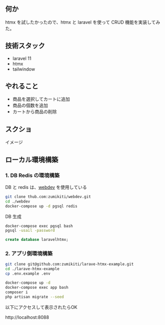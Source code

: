 ## 何か
htmx を試したかったので、htmx と laravel を使って CRUD 機能を実装してみた。

## 技術スタック 
- laravel 11
- htmx
- tailwindow

## やれること
- 商品を選択してカートに追加
- 商品の個数を追加
- カートから商品の削除

## スクショ
イメージ

## ローカル環境構築

### 1. DB Redis の環境構築
DB と redis は、[webdev](https://github.com/zumikiti/webdev) を使用している

```sh
git clone thub.com:zumikiti/webdev.git
cd ./webdev
docker-compose up -d pgsql redis
```

DB 生成

```sh
docker-compose exec pgsql bash
pgsql -usail -password
```

```sql
create database laravelhtmx;
```

### 2. アプリ側環境構築 
```sh
git clone git@github.com:zumikiti/larave-htmx-example.git
cd ./larave-htmx-example
cp .env.example .env

docker-compose up -d
docker-compose exec app bash
composer i
php artisan migrate --seed
```

以下にアクセスして表示されたらOK

http://localhost:8088
